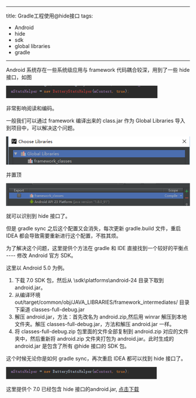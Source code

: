 -----
title: Gradle工程使用@hide接口
tags: 
   - Android
   - hide
   - sdk
   - global libraries
   - gradle
-----

Android 系统存在一些系统级应用与 framework 代码耦合较深，用到了一些 hide 接口，如图

![image](ContainsHideSdk/no_hide.png)

非常影响阅读和编码。

一般我们可以通过 framework 编译出来的 class.jar 作为 Global Libraries 导入到项目中，可以解决这个问题。

![image](ContainsHideSdk/global_libraries.png)

并置顶

![image](ContainsHideSdk/global_libraries_top.png)

就可以识别到 hide 接口了。

但是 gradle sync 之后这个配置又会消失，每次更新 gradle.build 文件，重启 IDEA 都会导致需要重新进行这个配置，不胜其烦。

为了解决这个问题，这里提供个方法在 gradle 和 IDE 直接找到一个较好的平衡点 ---- 修改 Android 官方 SDK。

这里以 Android 5.0 为例。



1. 下载 7.0 SDK 包，然后从 \sdk\platforms\android-24 目录下取到 android.jar。
2. 从编译环境 out/target/common/obj/JAVA_LIBRARIES/framework_intermediates/ 目录下渠道 classes-full-debug.jar
3. 解压 android.jar，方法：首先改名为 android.zip,然后用 winrar 解压到本地文件夹。解压 classes-full-debug.jar，方法和解压 android.jar 一样。
4. 将 classes-full-debug.zip 包里面的文件全部复制到 android.zip 对应的文件夹中，然后重新将 android.zip 文件夹打包为 android.jar。此时生成的 android.jar 是包含了所有 @hide 接口的 SDK 包。


这个时候无论你是如何 gradle sync，再次重启 IDEA 都可以找到 hide 接口了。

![image](ContainsHideSdk/have_hide.png)

这里提供个 7.0 已经包含 hide 接口的android.jar, [点击下载](http://ac-s2be5mnv.clouddn.com/20f2f78cf1c9b608.jar)